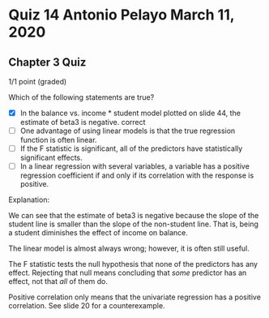 # Quiz 14 Antonio Pelayo March 11, 2020
## Chapter 3 Quiz

1/1 point (graded)

Which of the following statements are true?

- [x] In the balance vs. income * student model plotted on slide 44, the estimate of beta3 is negative. correct
- [ ] One advantage of using linear models is that the true regression function is often linear.
- [ ] If the F statistic is significant, all of the predictors have statistically significant effects.
- [ ] In a linear regression with several variables, a variable has a positive regression coefficient if and only if its correlation with the response is positive.

Explanation:

We can see that the estimate of beta3 is negative because the slope of the 
student line is smaller than the slope of the non-student line. That is, being 
a student diminishes the effect of income on balance.

The linear model is almost always wrong; however, it is often still useful.

The F statistic tests the null hypothesis that none of the predictors has any 
effect. Rejecting that null means concluding that *some* predictor has an effect, 
not that *all* of them do.

Positive correlation only means that the univariate regression has a positive 
correlation. See slide 20 for a counterexample.